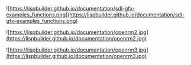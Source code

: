 ![https://lispbuilder.github.io/documentation/sdl-gfx-examples_functions.png](https://lispbuilder.github.io/documentation/sdl-gfx-examples_functions.png)

![https://lispbuilder.github.io/documentation/openrm2.jpg](https://lispbuilder.github.io/documentation/openrm2.jpg)

![https://lispbuilder.github.io/documentation/openrm3.jpg](https://lispbuilder.github.io/documentation/openrm3.jpg)
